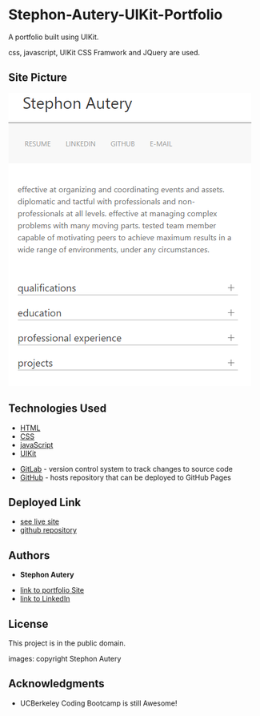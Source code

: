 # Stephon-Autery-UIKit-Portfolio
A portfolio built using UIKit.

css, javascript, UIKit CSS Framwork and JQuery are used.

## Site Picture
![Site](/public/images/app-snap-shot.PNG)


## Technologies Used
* [HTML](https://developer.mozilla.org/en-US/docs/Web/HTML)
* [CSS](https://developer.mozilla.org/en-US/docs/Web/CSS)
* [javaScript](https://developer.mozilla.org/en-US/docs/Web/JavaScript)
* [UIKit](https://getuikit.com/docs/introduction)
- [GitLab](https://gitlab.com/) - version control system to track changes to source code
- [GitHub](https://github.com/) - hosts repository that can be deployed to GitHub Pages


## Deployed Link

* [see live site](https://stephonautery.github.io/Stephon-Autery-UIKit-Portfolio/)
* [github repository](https://github.com/StephonAutery/2020-stephon-autery-a-timed-quiz)

## Authors

* **Stephon Autery** 

- [link to portfolio Site](https://github.com/StephonAutery)
- [link to LinkedIn](https://www.linkedin.com/in/stephon-a-1bb575198/)

## License

This project is in the public domain.

images: copyright Stephon Autery

## Acknowledgments

* UCBerkeley Coding Bootcamp is still Awesome!
